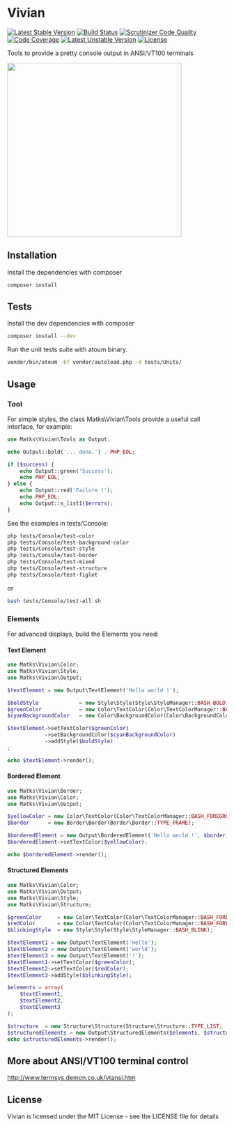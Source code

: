 Vivian
======

[![Latest Stable Version](https://poser.pugx.org/matks/vivian/v/stable.svg)](https://packagist.org/packages/matks/vivian)
[![Build Status](https://travis-ci.org/matks/Vivian.png)](https://travis-ci.org/matks/Vivian)
[![Scrutinizer Code Quality](https://scrutinizer-ci.com/g/matks/Vivian/badges/quality-score.png?b=master)](https://scrutinizer-ci.com/g/matks/Vivian/?branch=master)
[![Code Coverage](https://scrutinizer-ci.com/g/matks/Vivian/badges/coverage.png?b=master)](https://scrutinizer-ci.com/g/matks/Vivian/?branch=master)
[![Latest Unstable Version](https://poser.pugx.org/matks/vivian/v/unstable.svg)](https://packagist.org/packages/matks/vivian)
[![License](https://poser.pugx.org/matks/vivian/license.svg)](https://packagist.org/packages/matks/vivian)

Tools to provide a pretty console output in ANSI/VT100 terminals

<img src="https://cloud.githubusercontent.com/assets/3830050/5061655/3202b658-6da0-11e4-8211-dce2fef12fc6.png" width="400px"/>

## Installation

Install the dependencies with composer
```bash
composer install
```

## Tests

Install the dev dependencies with composer
```bash
composer install --dev
```

Run the unit tests suite with atoum binary.
```bash
vendor/bin/atoum -bf vendor/autoload.php -d tests/Units/
```

## Usage

### Tool

For simple styles, the class Matks\Vivian\Tools provide a useful call interface, for example:
```php
use Matks\Vivian\Tools as Output;

echo Output::bold('... done.') . PHP_EOL;

if ($success) {
	echo Output::green('Success');
	echo PHP_EOL;
} else {
	echo Output::red('Failure !');
	echo PHP_EOL;
	echo Output::s_list1($errors);
}
```

See the examples in tests/Console:
```bash
php tests/Console/test-color
php tests/Console/test-background-color
php tests/Console/test-style
php tests/Console/test-border
php tests/Console/test-mixed
php tests/Console/test-structure
php tests/Console/test-figlet
```
or
```bash
bash tests/Console/test-all.sh
```

### Elements

For advanced displays, build the Elements you need:

#### Text Element

```php
use Matks\Vivian\Color;
use Matks\Vivian\Style;
use Matks\Vivian\Output;

$textElement = new Output\TextElement('Hello world !');

$boldStyle             = new Style\Style(Style\StyleManager::BASH_BOLD);
$greenColor            = new Color\TextColor(Color\TextColorManager::BASH_FOREGROUND_GREEN);
$cyanBackgroundColor   = new Color\BackgroundColor(Color\BackgroundColorManager::BASH_BACKGROUND_CYAN);

$textElement->setTextColor($greenColor)
            ->setBackgroundColor($cyanBackgroundColor)
            ->addStyle($boldStyle)
;

echo $textElement->render();
```

#### Bordered Element

```php
use Matks\Vivian\Border;
use Matks\Vivian\Color;
use Matks\Vivian\Output;

$yellowColor = new Color\TextColor(Color\TextColorManager::BASH_FOREGROUND_YELLOW);
$border      = new Border\Border(Border\Border::TYPE_FRAME);

$borderedElement = new Output\BorderedElement('Hello world !', $border);
$borderedElement->setTextColor($yellowColor);

echo $borderedElement->render();
```

#### Structured Elements

```php
use Matks\Vivian\Color;
use Matks\Vivian\Output;
use Matks\Vivian\Style;
use Matks\Vivian\Structure;

$greenColor     = new Color\TextColor(Color\TextColorManager::BASH_FOREGROUND_GREEN);
$redColor       = new Color\TextColor(Color\TextColorManager::BASH_FOREGROUND_RED);
$blinkingStyle  = new Style\Style(Style\StyleManager::BASH_BLINK);

$textElement1 = new Output\TextElement('Hello');
$textElement2 = new Output\TextElement('world');
$textElement3 = new Output\TextElement('!');
$textElement1->setTextColor($greenColor);
$textElement2->setTextColor($redColor);
$textElement3->addStyle($blinkingStyle);

$elements = array(
    $textElement1,
    $textElement2,
    $textElement3
);

$structure  = new Structure\Structure(Structure\Structure::TYPE_LIST, '#', '  ');
$structuredElements = new Output\StructuredElements($elements, $structure);
echo $structuredElements->render();
```

## More about ANSI/VT100 terminal control

http://www.termsys.demon.co.uk/vtansi.htm

## License

Vivian is licensed under the MIT License - see the LICENSE file for details